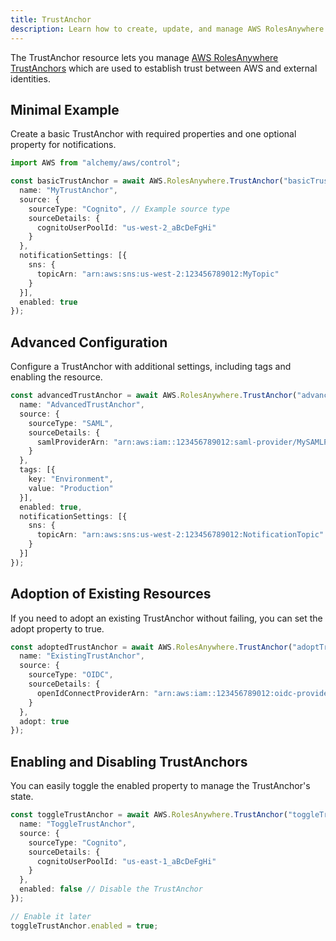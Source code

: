 ```yaml
---
title: TrustAnchor
description: Learn how to create, update, and manage AWS RolesAnywhere TrustAnchors using Alchemy Cloud Control.
---
```



The TrustAnchor resource lets you manage [AWS RolesAnywhere TrustAnchors](https://docs.aws.amazon.com/rolesanywhere/latest/userguide/) which are used to establish trust between AWS and external identities.

## Minimal Example

Create a basic TrustAnchor with required properties and one optional property for notifications.

```ts
import AWS from "alchemy/aws/control";

const basicTrustAnchor = await AWS.RolesAnywhere.TrustAnchor("basicTrustAnchor", {
  name: "MyTrustAnchor",
  source: {
    sourceType: "Cognito", // Example source type
    sourceDetails: {
      cognitoUserPoolId: "us-west-2_aBcDeFgHi"
    }
  },
  notificationSettings: [{
    sns: {
      topicArn: "arn:aws:sns:us-west-2:123456789012:MyTopic"
    }
  }],
  enabled: true
});
```

## Advanced Configuration

Configure a TrustAnchor with additional settings, including tags and enabling the resource.

```ts
const advancedTrustAnchor = await AWS.RolesAnywhere.TrustAnchor("advancedTrustAnchor", {
  name: "AdvancedTrustAnchor",
  source: {
    sourceType: "SAML",
    sourceDetails: {
      samlProviderArn: "arn:aws:iam::123456789012:saml-provider/MySAMLProvider"
    }
  },
  tags: [{
    key: "Environment",
    value: "Production"
  }],
  enabled: true,
  notificationSettings: [{
    sns: {
      topicArn: "arn:aws:sns:us-west-2:123456789012:NotificationTopic"
    }
  }]
});
```

## Adoption of Existing Resources

If you need to adopt an existing TrustAnchor without failing, you can set the adopt property to true.

```ts
const adoptedTrustAnchor = await AWS.RolesAnywhere.TrustAnchor("adoptTrustAnchor", {
  name: "ExistingTrustAnchor",
  source: {
    sourceType: "OIDC",
    sourceDetails: {
      openIdConnectProviderArn: "arn:aws:iam::123456789012:oidc-provider/my-oidc-provider"
    }
  },
  adopt: true
});
```

## Enabling and Disabling TrustAnchors

You can easily toggle the enabled property to manage the TrustAnchor's state.

```ts
const toggleTrustAnchor = await AWS.RolesAnywhere.TrustAnchor("toggleTrustAnchor", {
  name: "ToggleTrustAnchor",
  source: {
    sourceType: "Cognito",
    sourceDetails: {
      cognitoUserPoolId: "us-east-1_aBcDeFgHi"
    }
  },
  enabled: false // Disable the TrustAnchor
});

// Enable it later
toggleTrustAnchor.enabled = true;
```
